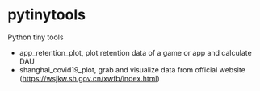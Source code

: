 # pytinytools
Python tiny tools

* app_retention_plot, plot retention data of a game or app and calculate DAU
* shanghai_covid19_plot, grab and visualize data from official website (https://wsjkw.sh.gov.cn/xwfb/index.html)
